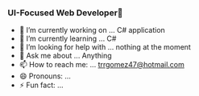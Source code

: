 ### UI-Focused Web Developer👋

- 🔭 I’m currently working on ... C# application
- 🌱 I’m currently learning ... C#
- 🤔 I’m looking for help with ... nothing at the moment
- 💬 Ask me about ... Anything
- 📫 How to reach me: ... trrgomez47@hotmail.com 
- 😄 Pronouns: ...
- ⚡ Fun fact: ...

